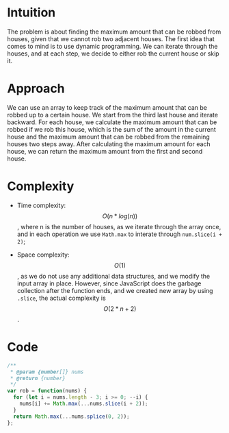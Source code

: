 # Intuition
The problem is about finding the maximum amount that can be robbed from houses, given that we cannot rob two adjacent houses. The first idea that comes to mind is to use dynamic programming. We can iterate through the houses, and at each step, we decide to either rob the current house or skip it.

# Approach
We can use an array to keep track of the maximum amount that can be robbed up to a certain house. We start from the third last house and iterate backward. For each house, we calculate the maximum amount that can be robbed if we rob this house, which is the sum of the amount in the current house and the maximum amount that can be robbed from the remaining houses two steps away. After calculating the maximum amount for each house, we can return the maximum amount from the first and second house.

# Complexity
- Time complexity: $$O(n*log(n))$$, where n is the number of houses, as we iterate through the array once, and in each operation we use `Math.max` to interate through `num.slice(i + 2)`;

- Space complexity: $$O(1)$$, as we do not use any additional data structures, and we modify the input array in place. However, since JavaScript does the garbage collection after the function ends, and we created new array by using `.slice`, the actual complexity is $$O(2*n+2)$$.

# Code
```js
/**
 * @param {number[]} nums
 * @return {number}
 */
var rob = function(nums) {
  for (let i = nums.length - 3; i >= 0; --i) {
    nums[i] += Math.max(...nums.slice(i + 2));
  }
  return Math.max(...nums.splice(0, 2));
};
```